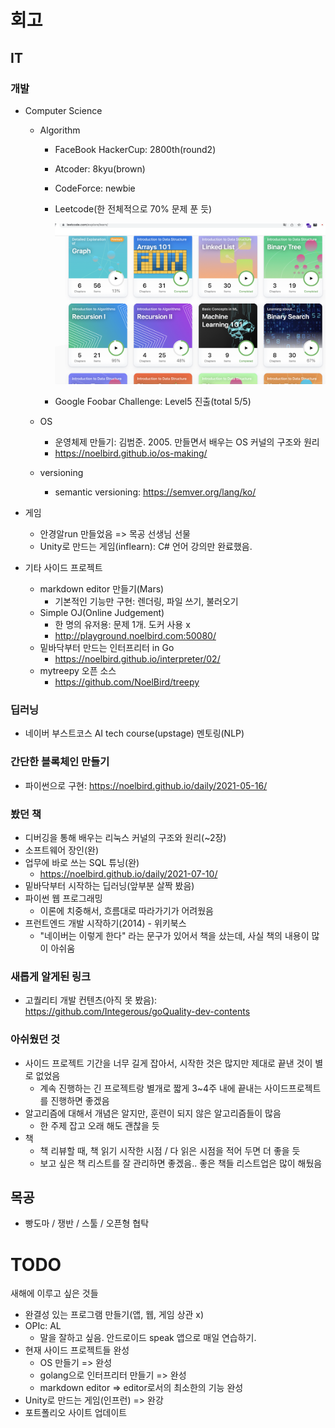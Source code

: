 # 회고



## IT

### 개발

- Computer Science
  - Algorithm
    - FaceBook HackerCup: 2800th(round2)

    - Atcoder: 8kyu(brown)

    - CodeForce: newbie

    - Leetcode(한 전체적으로 70% 문제 푼 듯)

      ![image-20211231231248709](img/2021/image-20211231231248709.png)

    - Google Foobar Challenge: Level5 진출(total 5/5)

  - OS
    - 운영체제 만들기: 김범준. 2005. 만들면서 배우는 OS 커널의 구조와 원리
    - https://noelbird.github.io/os-making/
    
  - versioning

    - semantic versioning: https://semver.org/lang/ko/

- 게임
  
  - 안경알run 만들었음 => 목공 선생님 선물
  - Unity로 만드는 게임(inflearn): C# 언어 강의만 완료했음.
  
- 기타 사이드 프로젝트
  - markdown editor 만들기(Mars)
    - 기본적인 기능만 구현: 렌더링, 파일 쓰기, 불러오기
  - Simple OJ(Online Judgement)
    - 한 명의 유저용: 문제 1개. 도커 사용 x
    - http://playground.noelbird.com:50080/
  - 밑바닥부터 만드는 인터프리터 in Go
    - https://noelbird.github.io/interpreter/02/
  - mytreepy 오픈 소스
    - https://github.com/NoelBird/treepy

### 딥러닝

- 네이버 부스트코스 AI tech course(upstage) 멘토링(NLP)



### 간단한 블록체인 만들기

- 파이썬으로 구현: https://noelbird.github.io/daily/2021-05-16/



### 봤던 책

- 디버깅을 통해 배우는 리눅스 커널의 구조와 원리(~2장)
- 소프트웨어 장인(완)
- 업무에 바로 쓰는 SQL 튜닝(완)
  - https://noelbird.github.io/daily/2021-07-10/
- 밑바닥부터 시작하는 딥러닝(앞부분 살짝 봤음)
- 파이썬 웹 프로그래밍
  - 이론에 치중해서, 흐름대로 따라가기가 어려웠음
- 프런트엔드 개발 시작하기(2014) - 위키북스
  - "네이버는 이렇게 한다" 라는 문구가 있어서 책을 샀는데, 사실 책의 내용이 많이 아쉬움



### 새롭게 알게된 링크

- 고퀄리티 개발 컨텐츠(아직 못 봤음): https://github.com/Integerous/goQuality-dev-contents



### 아쉬웠던 것

- 사이드 프로젝트 기간을 너무 길게 잡아서, 시작한 것은 많지만 제대로 끝낸 것이 별로 없었음
  - 계속 진행하는 긴 프로젝트랑 별개로 짧게 3~4주 내에 끝내는 사이드프로젝트를 진행하면 좋겠음
- 알고리즘에 대해서 개념은 알지만, 훈련이 되지 않은 알고리즘들이 많음
  - 한 주제 잡고 오래 해도 괜찮을 듯
- 책
  - 책 리뷰할 때, 책 읽기 시작한 시점 / 다 읽은 시점을 적어 두면 더 좋을 듯
  - 보고 싶은 책 리스트를 잘 관리하면 좋겠음.. 좋은 책들 리스트업은 많이 해뒀음



## 목공

- 빵도마 / 쟁반 / 스툴 / 오픈형 협탁



# TODO

새해에 이루고 싶은 것들

- 완결성 있는 프로그램 만들기(앱, 웹, 게임 상관 x)
- OPIc: AL
  - 말을 잘하고 싶음. 안드로이드 speak 앱으로 매일 연습하기.
- 현재 사이드 프로젝트들 완성
  - OS 만들기 => 완성
  - golang으로 인터프리터 만들기 => 완성
  - markdown editor => editor로서의 최소한의 기능 완성
- Unity로 만드는 게임(인프런) => 완강
- 포트폴리오 사이트 업데이트

